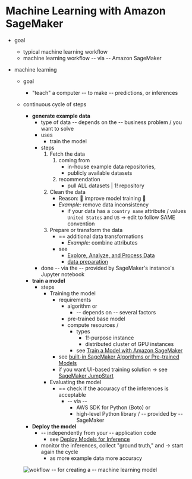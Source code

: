 # Machine Learning with Amazon SageMaker<a name="how-it-works-mlconcepts"></a>

* goal
  * typical machine learning workflow
  * machine learning workflow -- via -- Amazon SageMaker 

* machine learning
  * goal
    * "teach" a computer -- to make -- predictions, or inferences
  * continuous cycle of steps
    * **generate example data**
      * type of data -- depends on the -- business problem / you want to solve 
      * uses
        * train the model
      * steps
        1. Fetch the data
           1. coming from
              * in-house example data repositories,
              * publicly available datasets 
           2. recommendation
              * pull ALL datasets | 1! repository
        2. Clean the data
           * Reason: 🧠 improve model training 🧠
           * _Example:_ remove data inconsistency
             * if your data has a `country name` attribute / values `United States` and `US` -> edit to follow SAME convention
        3. Prepare or transform the data
           * == additional data transformations
             * _Example:_ combine attributes
           * see 
             * [Explore, Analyze, and Process Data](how-it-works-notebooks-instances.md)
             * [data preparation](https://aws.amazon.com/marketplace/search/results?searchTerms=data+preparation&spellCheck=false&page=1) 
      * done -- via the -- provided by SageMaker's instance's Jupyter notebook
    * **train a model**
      * steps
        * Training the model
          * requirements
            * algorithm or
              * -- depends on -- several factors 
            * pre-trained base model 
            * compute resources / 
              * types
                * 1!-purpose instance
                * distributed cluster of GPU instances
              * see [Train a Model with Amazon SageMaker](how-it-works-training.md)
          * see [built-in SageMaker Algorithms or Pre-trained Models](algos.md)
          * if you want UI-based training solution -> see [SageMaker JumpStart](studio-jumpstart.md)
        * Evaluating the model
          * == check if the accuracy of the inferences is acceptable
            * -- via --
              * AWS SDK for Python (Boto) or
              * high-level Python library / -- provided by -- SageMaker
    * **Deploy the model**
      * -- independently from your -- application code
        * see [Deploy Models for Inference](deploy-model.md)
      * monitor the inferences, collect "ground truth," and -> start again the cycle 
        * as more example data more accuracy

    ![wokflow -- for creating a -- machine learning model](http://docs.aws.amazon.com/sagemaker/latest/dg/images/ml-concepts-10.png)

